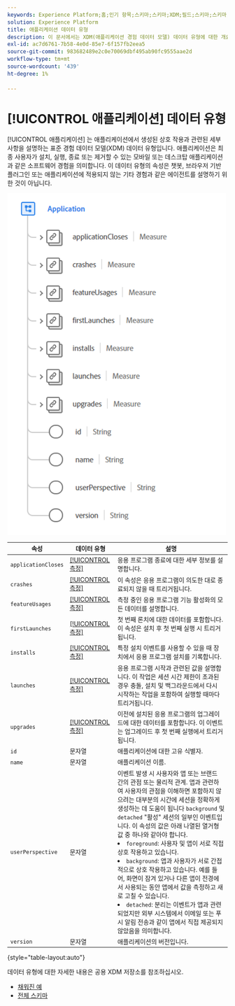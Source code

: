 ```yaml
---
keywords: Experience Platform;홈;인기 항목;스키마;스키마;XDM;필드;스키마;스키마;애플리케이션;데이터 유형;데이터 유형;데이터 유형;
solution: Experience Platform
title: 애플리케이션 데이터 유형
description: 이 문서에서는 XDM(애플리케이션 경험 데이터 모델) 데이터 유형에 대한 개요를 제공합니다.
exl-id: ac7d6761-7b58-4e0d-85e7-6f157fb2eea5
source-git-commit: 983682489e2c0e70069dbf495ab90fc9555aae2d
workflow-type: tm+mt
source-wordcount: '439'
ht-degree: 1%

---
```


# [!UICONTROL 애플리케이션] 데이터 유형

[!UICONTROL 애플리케이션] 는 애플리케이션에서 생성된 상호 작용과 관련된 세부 사항을 설명하는 표준 경험 데이터 모델(XDM) 데이터 유형입니다. 애플리케이션은 최종 사용자가 설치, 실행, 종료 또는 제거할 수 있는 모바일 또는 데스크탑 애플리케이션과 같은 소프트웨어 경험을 의미합니다. 이 데이터 유형의 속성은 챗봇, 브라우저 기반 플러그인 또는 애플리케이션에 적용되지 않는 기타 경험과 같은 에이전트를 설명하기 위한 것이 아닙니다.

<img src="../images/data-types/application.PNG" width="500" /><br />

| 속성 | 데이터 유형 | 설명 |
| --- | --- | --- |
| `applicationCloses` | [[!UICONTROL 측정]](./measure.md) | 응용 프로그램 종료에 대한 세부 정보를 설명합니다. |
| `crashes` | [[!UICONTROL 측정]](./measure.md) | 이 속성은 응용 프로그램이 의도한 대로 종료되지 않을 때 트리거됩니다. |
| `featureUsages` | [[!UICONTROL 측정]](./measure.md) | 측정 중인 응용 프로그램 기능 활성화의 모든 데이터를 설명합니다. |
| `firstLaunches` | [[!UICONTROL 측정]](./measure.md) | 첫 번째 론치에 대한 데이터를 포함합니다. 이 속성은 설치 후 첫 번째 실행 시 트리거됩니다. |
| `installs` | [[!UICONTROL 측정]](./measure.md) | 특정 설치 이벤트를 사용할 수 있을 때 장치에서 응용 프로그램 설치를 기록합니다. |
| `launches` | [[!UICONTROL 측정]](./measure.md) | 응용 프로그램 시작과 관련된 값을 설명합니다. 이 작업은 세션 시간 제한이 초과된 경우 충돌, 설치 및 백그라운드에서 다시 시작하는 작업을 포함하여 실행할 때마다 트리거됩니다. |
| `upgrades` | [[!UICONTROL 측정]](./measure.md) | 이전에 설치된 응용 프로그램의 업그레이드에 대한 데이터를 포함합니다. 이 이벤트는 업그레이드 후 첫 번째 실행에서 트리거됩니다. |
| `id` | 문자열 | 애플리케이션에 대한 고유 식별자. |
| `name` | 문자열 | 애플리케이션 이름. |
| `userPerspective` | 문자열 | 이벤트 발생 시 사용자와 앱 또는 브랜드 간의 관점 또는 물리적 관계. 앱과 관련하여 사용자의 관점을 이해하면 포함하지 않으려는 대부분의 시간에 세션을 정확하게 생성하는 데 도움이 됩니다 `background` 및 `detached` &quot;활성&quot; 세션의 일부인 이벤트입니다. 이 속성의 값은 아래 나열된 열거형 값 중 하나와 같아야 합니다. <li> `foreground`: 사용자 및 앱이 서로 직접 상호 작용하고 있습니다. </li> <li> `background`: 앱과 사용자가 서로 간접적으로 상호 작용하고 있습니다. 예를 들어, 화면이 잠겨 있거나 다른 앱이 전경에서 사용되는 동안 앱에서 값을 측정하고 새로 고칠 수 있습니다.  </li> <li> `detached`: 분리는 이벤트가 앱과 관련되었지만 외부 시스템에서 이메일 또는 푸시 알림 전송과 같이 앱에서 직접 제공되지 않았음을 의미합니다. |
| `version` | 문자열 | 애플리케이션의 버전입니다. |

{style="table-layout:auto"}

데이터 유형에 대한 자세한 내용은 공용 XDM 저장소를 참조하십시오.

* [채워진 예](https://github.com/adobe/xdm/blob/master/components/datatypes/channels/application.example.1.json)
* [전체 스키마](https://github.com/adobe/xdm/blob/master/components/datatypes/channels/application.schema.json)
